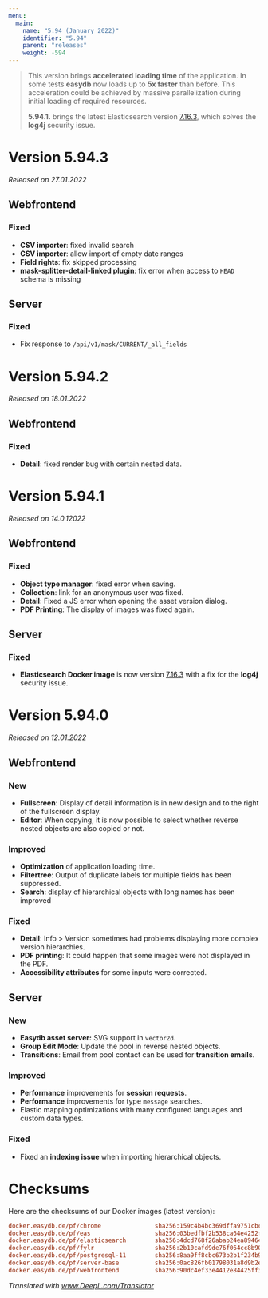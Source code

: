 ```yaml
---
menu:
  main:
    name: "5.94 (January 2022)"
    identifier: "5.94"
    parent: "releases"
    weight: -594
---
```


> This version brings **accelerated loading time** of the application. In some tests **easydb** now loads up to **5x faster** than before. This acceleration could be achieved by massive parallelization during initial loading of required resources. 
>
> **5.94.1.** brings the latest Elasticsearch version [7.16.3](https://www.elastic.co/guide/en/elasticsearch/reference/current/release-notes-7.16.3.html), which solves the **log4j** security issue.

# Version 5.94.3

*Released on 27.01.2022*

## Webfrontend

### Fixed

* **CSV importer**: fixed invalid search
* **CSV importer**: allow import of empty date ranges
* **Field rights**: fix skipped processing
* **mask-splitter-detail-linked plugin**: fix error when access to `HEAD` schema is missing

## Server

### Fixed

* Fix response to `/api/v1/mask/CURRENT/_all_fields`

# Version 5.94.2

*Released on 18.01.2022*

## Webfrontend

### Fixed

- **Detail**: fixed render bug with certain nested data.

# Version 5.94.1

*Released on 14.0.12022*

## Webfrontend

### Fixed

- **Object type manager**: fixed error when saving.
- **Collection**: link for an anonymous user was fixed.
- **Detail**: Fixed a JS error when opening the asset version dialog.
- **PDF Printing**: The display of images was fixed again.

## Server

### Fixed

- **Elasticsearch Docker image** is now version  [7.16.3](https://www.elastic.co/guide/en/elasticsearch/reference/current/release-notes-7.16.3.html)  with a fix for the **log4j** security issue.

# Version 5.94.0

*Released on 12.01.2022*

## Webfrontend

### New

- **Fullscreen**: Display of detail information is in new design and to the right of the fullscreen display.
- **Editor**: When copying, it is now possible to select whether reverse nested objects are also copied or not.

### Improved

- **Optimization** of application loading time.
- **Filtertree**: Output of duplicate labels for multiple fields has been suppressed.
- **Search**: display of hierarchical objects with long names has been improved 

### Fixed

- **Detail**: Info > Version sometimes had problems displaying more complex version hierarchies.
- **PDF printing**: It could happen that some images were not displayed in the PDF.
- **Accessibility attributes** for some inputs were corrected.

## Server

### New

- **Easydb asset server:** SVG support in `vector2d`.
- **Group Edit Mode**: Update the pool in reverse nested objects.
- **Transitions**: Email from pool contact can be used for **transition emails**.

### Improved

- **Performance** improvements for **session requests**. 
- **Performance** improvements for type `message` searches.
- Elastic mapping optimizations with many configured languages and custom data types.

### Fixed

- Fixed an **indexing issue** when importing hierarchical objects.

# Checksums

Here are the checksums of our Docker images (latest version): 

```ini
docker.easydb.de/pf/chrome               sha256:159c4b4bc369dffa9751cbcc040a244bf5b2c6cc7856366afe5ba7a0c48b8b28
docker.easydb.de/pf/eas                  sha256:03bedfbf2b538ca64e4252fe90bafd98ef46ed3d48122eff94b81775b8793010
docker.easydb.de/pf/elasticsearch        sha256:4dcd768f26abab24ea894642619541b7993885521925130599b408991fbc1444
docker.easydb.de/pf/fylr                 sha256:2b10cafd9de76f064cc8b90afa9c5103fafd5baafd69912c6cb245ed172f632b
docker.easydb.de/pf/postgresql-11        sha256:8aa9ff8cbc673b2b1f234b9fe058a3bf1544ea8074cebef45d35dba8081f8afa
docker.easydb.de/pf/server-base          sha256:0ac826fb01798031a8d9b2e5c5b0c15f7f65c236a557fb3cf295e169baa943cd
docker.easydb.de/pf/webfrontend          sha256:90dc4ef33e4412e84425ff3ec65e90cba29e6f263918e60a632fcfc2c0e3eb03
```

*Translated with www.DeepL.com/Translator*

